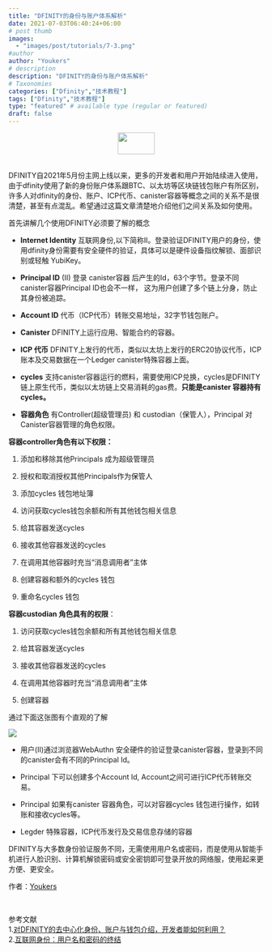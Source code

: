 ```yaml
---
title: "DFINITY的身份与账户体系解析"
date: 2021-07-03T06:40:24+06:00
# post thumb
images:
  - "images/post/tutorials/7-3.png"
#author
author: "Youkers"
# description
description: "DFINITY的身份与账户体系解析"
# Taxonomies
categories: ["Dfinity","技术教程"]
tags: ["Dfinity","技术教程"]
type: "featured" # available type (regular or featured)
draft: false
---
```


<center>
<img width = '73' height ='43' src ="https://mmbiz.qpic.cn/mmbiz_png/JUK5MT24wzPv13Yhx8f5HJdwqvg2haiahIxicsicYmwiczfL8icRSkwiaMDaRlXa0EWLOoItTxEum6jIap192uvV6W4g/640?wx_fmt=png"/>
</center>
<br>

DFINITY自2021年5月份主网上线以来，更多的开发者和用户开始陆续进入使用，由于dfinity使用了新的身份账户体系跟BTC、以太坊等区块链钱包账户有所区别，许多人对dfinity的身份、账户、ICP代币、canister容器等概念之间的关系不是很清楚，甚至有点混乱。希望通过这篇文章清楚地介绍他们之间关系及如何使用。

首先讲解几个使用DFINITY必须要了解的概念

-  **Internet Identity** 互联网身份,以下简称II。登录验证DFINITY用户的身份，使用dfinity身份需要有安全硬件的验证，具体可以是硬件设备指纹解锁、面部识别或轻触 YubiKey。

- **Principal ID**  (II) 登录 canister容器 后产生的Id，63个字节。登录不同canister容器Principal ID也会不一样， 这为用户创建了多个链上分身，防止其身份被追踪。

- **Account ID**  代币（ICP代币）转账交易地址，32字节钱包账户。

- **Canister**   DFINITY上运行应用、智能合约的容器。

- **ICP 代币**   DFINITY上发行的代币，类似以太坊上发行的ERC20协议代币，ICP账本及交易数据在一个Ledger canister特殊容器上面。

- **cycles**  支持canister容器运行的燃料，需要使用ICP兑换，cycles是DFINITY链上原生代币，类似以太坊链上交易消耗的gas费。**只能是canister 容器持有cycles。**

- **容器角色**   有Controller(超级管理员) 和 custodian（保管人），Principal 对Canister容器管理的角色权限。

**容器controller角色有以下权限：**

1. 添加和移除其他Principals 成为超级管理员

2. 授权和取消授权其他Principals作为保管人

3. 添加cycles 钱包地址簿

4. 访问获取cycles钱包余额和所有其他钱包相关信息

5. 给其容器发送cycles

6. 接收其他容器发送的cycles

7. 在调用其他容器时充当“消息调用者”主体

8. 创建容器和额外的cycles 钱包

9. 重命名cycles 钱包

**容器custodian 角色具有的权限**：

1. 访问获取cycles钱包余额和所有其他钱包相关信息

2. 给其容器发送cycles

3. 接收其他容器发送的cycles

4. 在调用其他容器时充当“消息调用者”主体

5. 创建容器



通过下面这张图有个直观的了解

![](/images/post/tutorials/7-3-1.png)



- 用户(II)通过浏览器WebAuthn 安全硬件的验证登录canister容器，登录到不同的canister会有不同的Principal Id。

- Principal 下可以创建多个Account Id, Account之间可进行ICP代币转账交易。

- Principal 如果有canister 容器角色，可以对容器cycles 钱包进行操作，如转账和接收cycles等。

- Legder 特殊容器，ICP代币发行及交易信息存储的容器

DFINITY与大多数身份验证服务不同，无需使用用户名或密码，而是使用从智能手机进行人脸识别、计算机解锁密码或安全密钥即可登录开放的网络服，使用起来更方便、更安全。

作者：[Youkers](/author/youkers)

<br>

参考文献
<br>
1.[对DFINITY的去中心化身份、账户与钱包介绍，开发者能如何利用？](https://mp.weixin.qq.com/s/qR1e0xmb31yQeahKZexhNQ)
<br>
2.[互联网身份：用户名和密码的终结](https://mp.weixin.qq.com/s/QVXO20q0r7grMsB-cCUZRg) 

